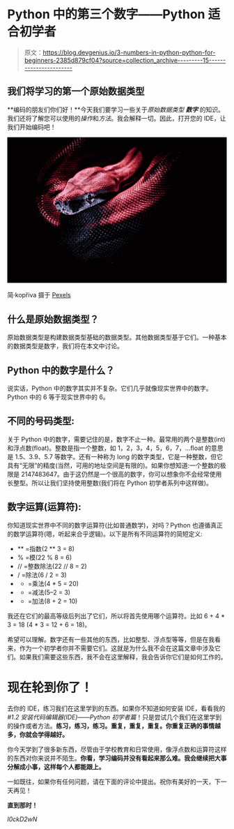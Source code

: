 # Python 中的第三个数字——Python 适合初学者

> 原文：<https://blog.devgenius.io/3-numbers-in-python-python-for-beginners-2385d879cf04?source=collection_archive---------15----------------------->

## 我们将学习的第一个原始数据类型

**编码的朋友们你们好！**今天我们要学习一些关于*原始数据类型* ***数字*** 的知识。我们还将了解您可以使用的*操作*和*方法*。我会解释一切。因此，打开您的 IDE，让我们开始编码吧！

![](img/df9bc573f6421b235450253cd66705cf.png)

简·kopřiva 摄于 [Pexels](https://www.pexels.com/photo/photo-of-a-red-snake-3280908/?utm_content=attributionCopyText&utm_medium=referral&utm_source=pexels)

## 什么是原始数据类型？

原始数据类型是构建数据类型基础的数据类型。其他数据类型基于它们。一种基本的数据类型是数字，我们将在本文中讨论。

## Python 中的数字是什么？

说实话，Python 中的数字其实并不复杂。它们几乎就像现实世界中的数字。Python 中的 6 等于现实世界中的 6。

## 不同的号码类型:

关于 Python 中的数字，需要记住的是，数字不止一种。最常用的两个是整数(int)和浮点数(float)。整数是指一个整数，如 1，2，3，4，5，6，7，…float 的意思是 1.5、3.9、5.7 等数字。还有一种称为 long 的数字类型，它是一种整数，但它具有“无限”的精度(当然，可用的地址空间是有限的)。如果你想知道:一个整数的极限是 2147483647。由于这仍然是一个很高的数字，你可以想象你不会经常使用长整型。所以让我们坚持使用整数(我们将在 Python 初学者系列中这样做)。

## 数字运算(运算符):

你知道现实世界中不同的数字运算符(比如普通数学)，对吗？Python 也遵循真正的数学运算符(嗯，听起来合乎逻辑)。以下是所有不同运算符的简短定义:

*   ** =指数(2 ** 3 = 8)
*   % =模(22 % 8 = 6)
*   // =整数除法(22 // 8 = 2)
*   / =除法(6 / 2 = 3)
*   * =乘法(4 * 5 = 20)
*   - =减法(5–2 = 3)
*   + =加法(8 + 2 = 10)

我还在它们的最高等级后列出了它们，所以将首先使用哪个运算符。比如 6 + 4 * 3 = 18 (4 * 3 = 12 + 6 = 18)。

希望可以理解。数字还有一些其他的东西，比如整型、浮点型等等，但是在我看来，作为一个初学者你并不需要它们。这就是为什么我不会在这篇文章中涉及它们。如果我们需要这些东西，我不会在这里解释，我会告诉你它们是如何工作的。

# 现在轮到你了！

去你的 IDE，练习我们在这里学到的东西。如果你不知道如何安装 IDE，看看我的 *#1.2 安装代码编辑器(IDE)——Python 初学者篇*！只是尝试几个我们在这里学到的操作或者方法。**练习，练习，练习。重复，重复，重复。你重复正确的事情越多，你就会学得越好。**

你今天学到了很多新东西，尽管由于学校教育和日常使用，像浮点数和运算符这样的东西对你来说并不陌生。**你看，学习编码并没有看起来那么难。我会继续把大事分解成小事，这样每个人都能跟上。**

一如既往，如果你有任何问题，请在下面的评论中提出。祝你有美好的一天，下一天再见！

**直到那时！**

*l0ckD2wN*